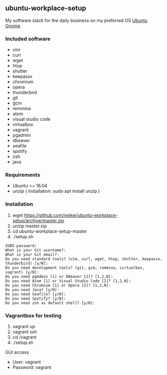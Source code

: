 ## ubuntu-workplace-setup

My software stack for the daily business on my preferred OS [Ubuntu Gnome](https://ubuntugnome.org/).

### Included software
- vim
- curl
- wget
- htop
- shutter
- keepassx
- chromium
- opera
- thunderbird
- git
- gcm
- remmina
- atom
- visual studio code
- virtualbox
- vagrant
- pgadmin
- dbeaver
- seafile
- spotify
- zsh
- java

### Requirements

- Ubuntu >= 16.04
- unzip ( Installation: sudo apt install unzip )

### Installation

1. wget https://github.com/neikei/ubuntu-workplace-setup/archive/master.zip
2. unzip master.zip
3. cd ubuntu-workplace-setup-master
4. ./setup.sh
```
SUDO password:
What is your Git username?:
What is your Git email?:
Do you need standard tools? (vim, curl, wget, htop, shutter, keepassx, thunderbird) [y/N]:
Do you need development tools? (git, gcm, remmina, virtualbox, vagrant) [y/N]:
Do you need pgAdmin [1] or DBeaver [2]? [1,2,N]:
Do you need Atom [1] or Visual Studio Code [2]? [1,2,N]:
Do you need Chromium [1] or Opera [2]? [1,2,N]:
Do you need Java? [y/N]:
Do you need Seafile? [y/N]:
Do you need Spotify? [y/N]:
Do you need zsh as default shell? [y/N]:

```

### Vagrantbox for testing

1. vagrant up
2. vagrant ssh
3. cd /vagrant
4. ./setup.sh

GUI access
- User: vagrant
- Password: vagrant
